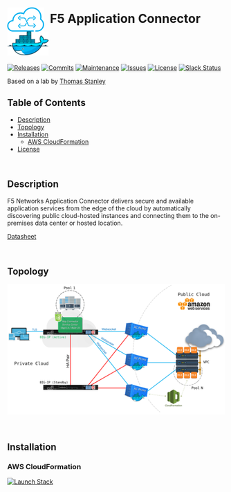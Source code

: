 # <img align="center" src="img/appc.png" height="56">&nbsp;&nbsp;F5 Application Connector&nbsp;&nbsp;<img align="center" src="img/docker.png" height="56">
[![Releases](https://img.shields.io/github/release/ArtiomL/f5-app-connector.svg)](https://github.com/ArtiomL/f5-app-connector/releases)
[![Commits](https://img.shields.io/github/commits-since/ArtiomL/f5-app-connector/v1.0.3.svg?label=commits%20since)](https://github.com/ArtiomL/f5-app-connector/commits/master)
[![Maintenance](https://img.shields.io/maintenance/yes/2017.svg)](https://github.com/ArtiomL/f5-app-connector/graphs/code-frequency)
[![Issues](https://img.shields.io/github/issues/ArtiomL/f5-app-connector.svg)](https://github.com/ArtiomL/f5-app-connector/issues)
[![License](https://img.shields.io/badge/license-Apache%20v2.0-blue.svg)](/LICENSE)
[![Slack Status](https://f5cloudsolutions.herokuapp.com/badge.svg)](https://f5cloudsolutions.herokuapp.com)

Based on a lab by [Thomas Stanley](https://github.com/tstanley93)

## Table of Contents
- [Description](#description)
- [Topology](#topology)
- [Installation](#installation)
	- [AWS CloudFormation](#aws-cloudformation)
- [License](LICENSE)

&nbsp;&nbsp;

## Description

F5 Networks Application Connector delivers secure and available application services from the edge of the cloud by automatically discovering public cloud-hosted instances and connecting them to the on-premises data center or hosted location.

[Datasheet](https://www.f5.com/pdf/products/application-connector-datasheet.pdf)

&nbsp;&nbsp;

## Topology
<p align="center"><img src="img/act.png"></p>

&nbsp;&nbsp;

## Installation
### AWS CloudFormation
[![Launch Stack](https://cdn.rawgit.com/ArtiomL/f5-app-connector/master/img/cfls.svg)](https://console.aws.amazon.com/cloudformation/home?region=eu-central-1#/stacks/new?stackName=F5-Application-Connector&templateURL=https://s3.eu-central-1.amazonaws.com/f5-app-connector/aws_cf_stack.json)

&nbsp;&nbsp;
